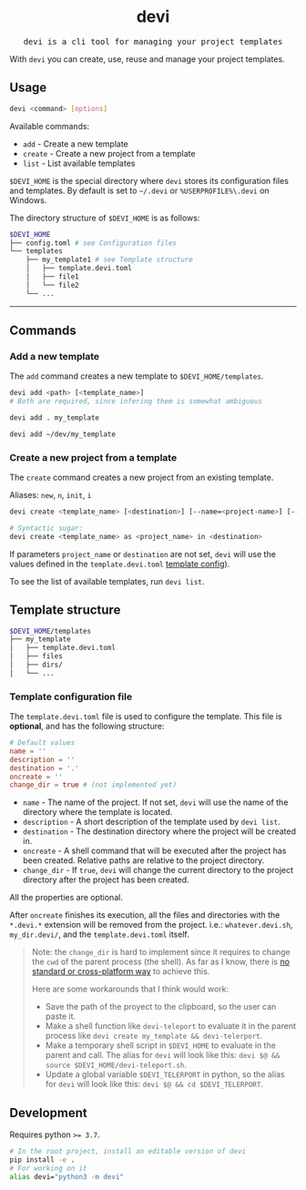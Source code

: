 <p align="center">
    <h1 align="center">devi</h1>
</p>

<p align="center">
    <samp>devi is a cli tool for managing your project templates</samp>
</p>

With `devi` you can create, use, reuse and manage your project templates.

## Usage

```bash
devi <command> [options]
```

Available commands:

- `add` - Create a new template
- `create` - Create a new project from a template
- `list` - List available templates

`$DEVI_HOME` is the special directory where `devi` stores its configuration
files and templates. By default is set to `~/.devi` or `%USERPROFILE%\.devi` on
Windows.

The directory structure of `$DEVI_HOME` is as follows:

```bash
$DEVI_HOME
├── config.toml # see Configuration files
└── templates
    ├── my_template1 # see Template structure
    │   ├── template.devi.toml
    │   ├── file1
    │   └── file2
    └── ...
```

---

## Commands

### Add a new template

The `add` command creates a new template to `$DEVI_HOME/templates`.

```bash
devi add <path> [<template_name>]
# Both are required, since infering them is somewhat ambiguous

devi add . my_template

devi add ~/dev/my_template
```

### Create a new project from a template

The `create` command creates a new project from an existing template.

Aliases: `new`, `n`, `init`, `i`

```bash
devi create <template_name> [<destination>] [--name=<project-name>] [--dest=<destination>]

# Syntactic sugar:
devi create <template_name> as <project_name> in <destination>
```

If parameters `project_name` or `destination` are not set, `devi` will use
the values defined in the `template.devi.toml`
[template config](#template-configuration-file)).

To see the list of available templates, run `devi list`.

## Template structure

```bash
$DEVI_HOME/templates
├── my_template
│   ├── template.devi.toml
│   ├── files
│   ├── dirs/
│   └── ...
```

### Template configuration file

The `template.devi.toml` file is used to configure the template. This file is
**optional**, and has the following structure:

```toml
# Default values
name = ''
description = ''
destination = '.'
oncreate = ''
change_dir = true # (not implemented yet)
```

- `name` - The name of the project. If not set, `devi` will use the name of the
directory where the template is located.
- `description` - A short description of the template used by `devi list`.
- `destination` - The destination directory where the project will be created
in.
- `oncreate` - A shell command that will be executed after the project has been
created. Relative paths are relative to the project directory.
- `change_dir` - If `true`, `devi` will change the current directory to the
project directory after the project has been created.

All the properties are optional.

After `oncreate` finishes its execution, all the files and directories with the
`*.devi.*` extension will be removed from the project. i.e.:
`whatever.devi.sh`, `my_dir.devi/`, and the `template.devi.toml` itself.

> Note: the `change_dir` is hard to implement since it requires to change the
> `cwd` of the parent process (the shell). As far as I know, there is
> [no standard or cross-platform way](https://stackoverflow.com/questions/2375003/how-do-i-set-the-working-directory-of-the-parent-process)
> to achieve this.
>
> Here are some workarounds that I think would work:
>
> - Save the path of the proyect to the clipboard, so the user can paste it.
> - Make a shell function like `devi-teleport` to evaluate it in the
>   parent process like `devi create my_template && devi-telerport`.
> - Make a temporary shell script in `$DEVI_HOME` to evaluate in the parent
>   and call. The alias for `devi` will look like this: `devi $@ &&`
>   `source $DEVI_HOME/devi-teleport.sh`.
> - Update a global variable `$DEVI_TELERPORT` in python, so the alias for
>   `devi` will look like this: `devi $@ && cd $DEVI_TELERPORT`.

## Development

Requires python `>= 3.7`.

```bash
# In the root project, install an editable version of devi
pip install -e .
# For working on it
alias devi="python3 -m devi"
```
